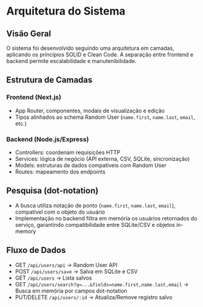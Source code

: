 # Arquitetura do Sistema

## Visão Geral

O sistema foi desenvolvido seguindo uma arquitetura em camadas, aplicando os princípios SOLID e Clean Code. A separação entre frontend e backend permite escalabilidade e manutenibilidade.

## Estrutura de Camadas

### Frontend (Next.js)

- App Router, componentes, modais de visualização e edição
- Tipos alinhados ao schema Random User (`name.first`, `name.last`, `email`, etc.)

### Backend (Node.js/Express)

- Controllers: coordenam requisições HTTP
- Services: lógica de negócio (API externa, CSV, SQLite, sincronização)
- Models: estruturas de dados compatíveis com Random User
- Routes: mapeamento dos endpoints

## Pesquisa (dot-notation)

- A busca utiliza notação de ponto (`name.first`, `name.last`, `email`), compatível com o objeto do usuário
- Implementação no backend filtra em memória os usuários retornados do serviço, garantindo compatibilidade entre SQLite/CSV e objetos in-memory

## Fluxo de Dados

- GET `/api/users/api` → Random User API
- POST `/api/users/save` → Salva em SQLite e CSV
- GET `/api/users` → Lista salvos
- GET `/api/users/search?q=...&fields=name.first,name.last,email` → Busca em memória por campos dot-notation
- PUT/DELETE `/api/users/:id` → Atualiza/Remove registro salvo

